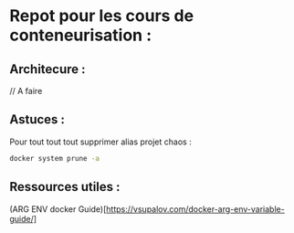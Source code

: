 # Repot pour les cours de conteneurisation :

## Architecure :
// A faire

## Astuces :

Pour tout tout tout supprimer alias projet chaos :
```bash
docker system prune -a
```


## Ressources utiles :
(ARG ENV docker Guide)[https://vsupalov.com/docker-arg-env-variable-guide/]
